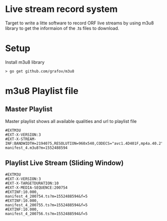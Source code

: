# Live stream record system

Target to write a litte software to record
ORF live streams by using m3u8 library to
get the informaion of the .ts files to
download.

# Setup

Install m3u8 library

`> go get github.com/grafov/m3u8`

# m3u8 Playlist file

## Master Playlist

Master playlist shows all available qualities and url to playlist file

    #EXTM3U
    #EXT-X-VERSION:3
    #EXT-X-STREAM-INF:BANDWIDTH=2194075,RESOLUTION=960x540,CODECS="avc1.4D401F,mp4a.40.2"
    manifest_4.m3u8?m=1552488594


## Playlist Live Stream (Sliding Window)

    #EXTM3U
    #EXT-X-VERSION:3
    #EXT-X-TARGETDURATION:10
    #EXT-X-MEDIA-SEQUENCE:200754
    #EXTINF:10.000,
    manifest_4_200754.ts?m=1552488594&f=5
    #EXTINF:10.000,
    manifest_4_200755.ts?m=1552488594&f=5
    #EXTINF:10.000,
    manifest_4_200756.ts?m=1552488594&f=5



